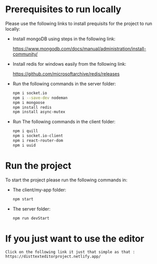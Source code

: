 # Prerequisites to run locally
<!-- UL -->
Please use the following links to install prequisits for the project to run locally:

* Install mongoDB using steps in the following link: 

    https://www.mongodb.com/docs/manual/administration/install-community/

* Install redis for windows easily from the following link: 

    https://github.com/microsoftarchive/redis/releases

* Run the following commands in the server folder:
    <!-- Code Blocks -->
    ```bash
    npm i socket.io
    npm i --save-dev nodeman
    npm i mongoose
    npm install redis
    npm install async-mutex
    ```

* Run The following commands in the client folder:
    <!-- Code Blocks -->
    ```bash
    npm i quill
    npm i socket.io-client
    npm i react-router-dom
    npm i uuid
    ```


# Run the project
To start the project please run the following commands in:
<!-- UL -->
* The client/my-app folder:
    <!-- Code Blocks -->
    ```bash
    npm start
    ```
* The server folder:
    <!-- Code Blocks -->
    ```bash
    npm run devStart
    ```

# If you just want to use the editor 

    Click on the following link it just that simple as that : https://disttexteditorproject.netlify.app/

